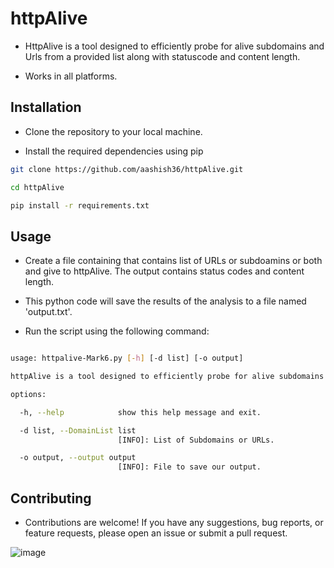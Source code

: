 # httpAlive

- HttpAlive is a  tool designed to efficiently probe for alive subdomains and Urls  from a provided list along with statuscode and content length. 
  
-  Works in all platforms.

## Installation

- Clone the repository to your local machine.
  
- Install the required dependencies using pip


```bash
git clone https://github.com/aashish36/httpAlive.git

cd httpAlive

pip install -r requirements.txt

```

## Usage

- Create a file containing that contains list of URLs or subdoamins or both and give to httpAlive. The output contains status codes and content length.

- This python code will save the results of the analysis to a file named 'output.txt'.

- Run the script using the following command: 

``` bash

usage: httpalive-Mark6.py [-h] [-d list] [-o output]

httpAlive is a tool designed to efficiently probe for alive subdomains and Urls from a provided list.

options:

  -h, --help            show this help message and exit.

  -d list, --DomainList list
                        [INFO]: List of Subdomains or URLs.

  -o output, --output output
                        [INFO]: File to save our output.

```

## Contributing

- Contributions are welcome! If you have any suggestions, bug reports, or feature requests, please open an issue or submit a pull request.

![image](https://github.com/aashish36/JSScanner/assets/65489287/70f7e3a8-e95f-429b-9433-89087daad721)

